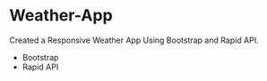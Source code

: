 # Weather-App
Created a Responsive Weather App Using Bootstrap and Rapid API.
- Bootstrap
- Rapid API
